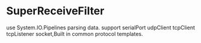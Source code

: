 # SuperReceiveFilter
use System.IO.Pipelines parsing data. support serialPort udpClient tcpClient tcpListener socket,Built in common protocol templates.
